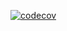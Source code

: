 [![codecov](https://codecov.io/github/julianknutsen/python-ndk/branch/main/graph/badge.svg?token=6T90F67SLC)](https://codecov.io/github/julianknutsen/python-ndk)